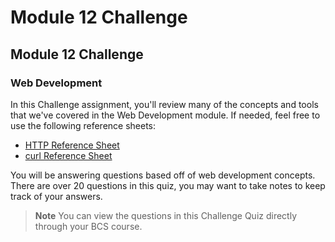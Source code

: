 # Module 12 Challenge

## Module 12 Challenge <assignment>

### Web Development

In this Challenge assignment, you'll review many of the concepts and tools that we've covered in the Web Development module. If needed, feel free to use the following reference sheets:

* [HTTP Reference Sheet](https://docs.google.com/document/d/114kp6IsNklMhiz852qTxUlSsaJwwFfbUxDWZmtAv8S8/edit?usp=sharing)
* [curl Reference Sheet](https://docs.google.com/document/d/18IkhxEUQ9-eyEH8JhWFaQf5zhM5HzFv8YVCHS0c42Gw/edit?usp=sharing)

You will be answering questions based off of web development concepts. There are over 20 questions in this quiz, you may want to take notes to keep track of your answers.

> **Note** You can view the questions in this Challenge Quiz directly through your BCS course.

